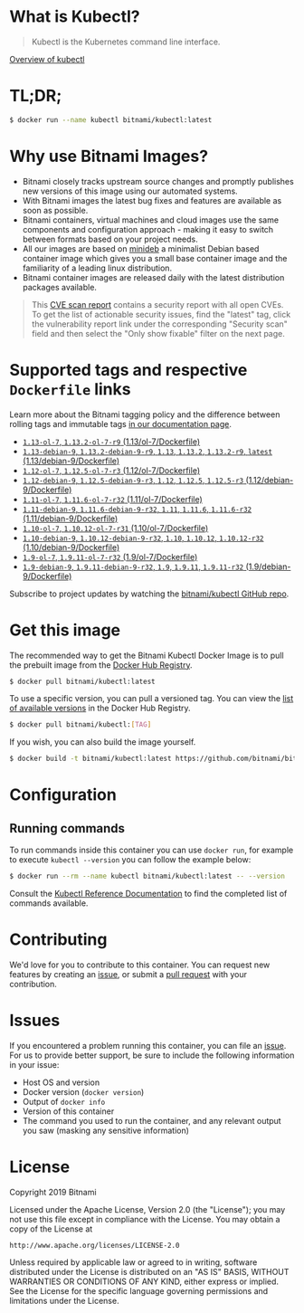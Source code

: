 
# What is Kubectl?

> Kubectl is the Kubernetes command line interface.

[Overview of kubectl](https://kubernetes.io/docs/reference/kubectl/overview/)

# TL;DR;

```bash
$ docker run --name kubectl bitnami/kubectl:latest
```

# Why use Bitnami Images?

* Bitnami closely tracks upstream source changes and promptly publishes new versions of this image using our automated systems.
* With Bitnami images the latest bug fixes and features are available as soon as possible.
* Bitnami containers, virtual machines and cloud images use the same components and configuration approach - making it easy to switch between formats based on your project needs.
* All our images are based on [minideb](https://github.com/bitnami/minideb) a minimalist Debian based container image which gives you a small base container image and the familiarity of a leading linux distribution.
* Bitnami container images are released daily with the latest distribution packages available.


> This [CVE scan report](https://quay.io/repository/bitnami/kubectl?tab=tags) contains a security report with all open CVEs. To get the list of actionable security issues, find the "latest" tag, click the vulnerability report link under the corresponding "Security scan" field and then select the "Only show fixable" filter on the next page.

# Supported tags and respective `Dockerfile` links

Learn more about the Bitnami tagging policy and the difference between rolling tags and immutable tags [in our documentation page](https://docs.bitnami.com/containers/how-to/understand-rolling-tags-containers/).


* [`1.13-ol-7`, `1.13.2-ol-7-r9` (1.13/ol-7/Dockerfile)](https://github.com/bitnami/bitnami-docker-kubectl/blob/1.13.2-ol-7-r9/1.13/ol-7/Dockerfile)
* [`1.13-debian-9`, `1.13.2-debian-9-r9`, `1.13`, `1.13.2`, `1.13.2-r9`, `latest` (1.13/debian-9/Dockerfile)](https://github.com/bitnami/bitnami-docker-kubectl/blob/1.13.2-debian-9-r9/1.13/debian-9/Dockerfile)
* [`1.12-ol-7`, `1.12.5-ol-7-r3` (1.12/ol-7/Dockerfile)](https://github.com/bitnami/bitnami-docker-kubectl/blob/1.12.5-ol-7-r3/1.12/ol-7/Dockerfile)
* [`1.12-debian-9`, `1.12.5-debian-9-r3`, `1.12`, `1.12.5`, `1.12.5-r3` (1.12/debian-9/Dockerfile)](https://github.com/bitnami/bitnami-docker-kubectl/blob/1.12.5-debian-9-r3/1.12/debian-9/Dockerfile)
* [`1.11-ol-7`, `1.11.6-ol-7-r32` (1.11/ol-7/Dockerfile)](https://github.com/bitnami/bitnami-docker-kubectl/blob/1.11.6-ol-7-r32/1.11/ol-7/Dockerfile)
* [`1.11-debian-9`, `1.11.6-debian-9-r32`, `1.11`, `1.11.6`, `1.11.6-r32` (1.11/debian-9/Dockerfile)](https://github.com/bitnami/bitnami-docker-kubectl/blob/1.11.6-debian-9-r32/1.11/debian-9/Dockerfile)
* [`1.10-ol-7`, `1.10.12-ol-7-r31` (1.10/ol-7/Dockerfile)](https://github.com/bitnami/bitnami-docker-kubectl/blob/1.10.12-ol-7-r31/1.10/ol-7/Dockerfile)
* [`1.10-debian-9`, `1.10.12-debian-9-r32`, `1.10`, `1.10.12`, `1.10.12-r32` (1.10/debian-9/Dockerfile)](https://github.com/bitnami/bitnami-docker-kubectl/blob/1.10.12-debian-9-r32/1.10/debian-9/Dockerfile)
* [`1.9-ol-7`, `1.9.11-ol-7-r32` (1.9/ol-7/Dockerfile)](https://github.com/bitnami/bitnami-docker-kubectl/blob/1.9.11-ol-7-r32/1.9/ol-7/Dockerfile)
* [`1.9-debian-9`, `1.9.11-debian-9-r32`, `1.9`, `1.9.11`, `1.9.11-r32` (1.9/debian-9/Dockerfile)](https://github.com/bitnami/bitnami-docker-kubectl/blob/1.9.11-debian-9-r32/1.9/debian-9/Dockerfile)

Subscribe to project updates by watching the [bitnami/kubectl GitHub repo](https://github.com/bitnami/bitnami-docker-kubectl).

# Get this image

The recommended way to get the Bitnami Kubectl Docker Image is to pull the prebuilt image from the [Docker Hub Registry](https://hub.docker.com/r/bitnami/kubectl).

```bash
$ docker pull bitnami/kubectl:latest
```

To use a specific version, you can pull a versioned tag. You can view the [list of available versions](https://hub.docker.com/r/bitnami/kubectl/tags/) in the Docker Hub Registry.

```bash
$ docker pull bitnami/kubectl:[TAG]
```

If you wish, you can also build the image yourself.

```bash
$ docker build -t bitnami/kubectl:latest https://github.com/bitnami/bitnami-docker-kubectl.git
```

# Configuration

## Running commands

To run commands inside this container you can use `docker run`, for example to execute `kubectl --version` you can follow the example below:

```bash
$ docker run --rm --name kubectl bitnami/kubectl:latest -- --version
```

Consult the [Kubectl Reference Documentation](https://kubernetes.io/docs/reference/generated/kubectl/kubectl-commands) to find the completed list of commands available.

# Contributing

We'd love for you to contribute to this container. You can request new features by creating an [issue](https://github.com/bitnami/bitnami-docker-kubectl/issues), or submit a [pull request](https://github.com/bitnami/bitnami-docker-kubectl/pulls) with your contribution.

# Issues

If you encountered a problem running this container, you can file an [issue](https://github.com/bitnami/bitnami-docker-kubectl/issues). For us to provide better support, be sure to include the following information in your issue:

- Host OS and version
- Docker version (`docker version`)
- Output of `docker info`
- Version of this container
- The command you used to run the container, and any relevant output you saw (masking any sensitive information)

# License

Copyright 2019 Bitnami

Licensed under the Apache License, Version 2.0 (the "License");
you may not use this file except in compliance with the License.
You may obtain a copy of the License at

    http://www.apache.org/licenses/LICENSE-2.0

Unless required by applicable law or agreed to in writing, software
distributed under the License is distributed on an "AS IS" BASIS,
WITHOUT WARRANTIES OR CONDITIONS OF ANY KIND, either express or implied.
See the License for the specific language governing permissions and
limitations under the License.
